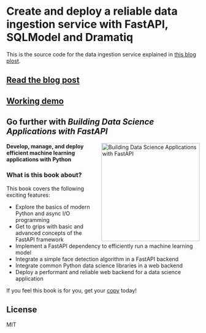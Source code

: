 # Create and deploy a reliable data ingestion service with FastAPI, SQLModel and Dramatiq

This is the source code for the data ingestion service explained in [this blog plost](https://www.francoisvoron.com/blog/create-deploy-reliable-data-ingestion-service-fastapi-sqlmodel-dramatiq).

## [Read the blog post](https://www.francoisvoron.com/blog/create-deploy-reliable-data-ingestion-service-fastapi-sqlmodel-dramatiq)

## [Working demo](https://fastapi-data-ingestion.herokuapp.com/docs)

## Go further with *Building Data Science Applications with FastAPI*

<img src="https://static.packt-cdn.com/products/9781801079211/cover/smaller" alt="Building Data Science Applications with FastAPI" height="256px" align="right">

**Develop, manage, and deploy efficient machine learning applications with Python**

### What is this book about?

This book covers the following exciting features:

* Explore the basics of modern Python and async I/O programming
* Get to grips with basic and advanced concepts of the FastAPI framework
* Implement a FastAPI dependency to efficiently run a machine learning model
* Integrate a simple face detection algorithm in a FastAPI backend
* Integrate common Python data science libraries in a web backend
* Deploy a performant and reliable web backend for a data science application

If you feel this book is for you, get your [copy](https://www.amazon.com/dp/1801079218) today!


## License

MIT
